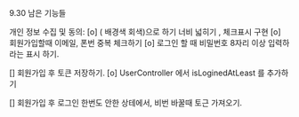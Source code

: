 9.30 
남은 기능들

개인 정보 수집 및 동의: 
[o] ( 배경색 회색)으로 하기 너비 넓히기 , 체크표시 구현
[o] 회원가입할때 
이메일, 폰번 중복 체크하기 
[o] 로그인 할 때 비밀번호 8자리 이상 입력하라는  표시 하기. 

[] 회원가입 후 토큰 저장하기.
[o] UserController 에서 isLoginedAtLeast 를 추가하기 

[] 회원가입 후 로그인 한번도 안한 상테에서, 
비번 바꿀때 토근 가져오기. 
